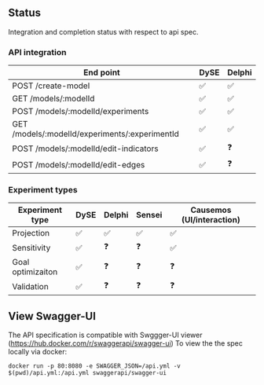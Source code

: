 ## Status
Integration and completion status with respect to api spec.

### API integration

| End point      | DySE           | Delphi  |
| ------------- |-------------| -----|
| POST /create-model | :white_check_mark: | :white_check_mark: |
| GET /models/:modelId | :white_check_mark: | :white_check_mark: |
| POST /models/:modelId/experiments | :white_check_mark: | :white_check_mark: |
| GET /models/:modelId/experiments/:experimentId | :white_check_mark: | :white_check_mark: |
| POST /models/:modelId/edit-indicators | :white_check_mark: | :question: |
| POST /models/:modelId/edit-edges | :white_check_mark: | :question: |


### Experiment types
| Experiment type      | DySE           | Delphi  | Sensei |Causemos (UI/interaction) |
| ------------- |-------------| -----| ---- | ----- |
| Projection | :white_check_mark: | :white_check_mark: | ✅ | :white_check_mark: |
| Sensitivity | :white_check_mark: | :question: | ❓ | :white_check_mark: |
| Goal optimizaiton | :white_check_mark: | :question: | ❓| :question: |
| Validation | :white_check_mark: | :question: | ❓| :question: |



## View Swagger-UI
The API specification is compatible with Swggger-UI viewer (https://hub.docker.com/r/swaggerapi/swagger-ui)
To view the the spec locally via docker:

```
docker run -p 80:8080 -e SWAGGER_JSON=/api.yml -v $(pwd)/api.yml:/api.yml swaggerapi/swagger-ui
```
